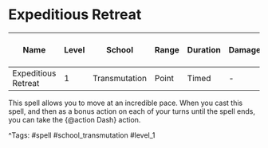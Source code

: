 # Expeditious Retreat

| Name | Level | School | Range | Duration | Damage | Save DC & Type |
|------|-------|--------|-------|----------|--------|----------------|
| Expeditious Retreat | 1 | Transmutation | Point | Timed | - | - |

This spell allows you to move at an incredible pace. When you cast this spell, and then as a bonus action on each of your turns until the spell ends, you can take the {@action Dash} action.

^Tags: #spell #school_transmutation #level_1